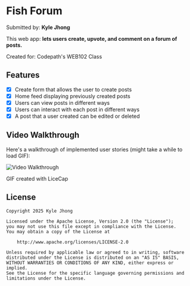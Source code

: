 # Fish Forum

Submitted by: **Kyle Jhong**

This web app: **lets users create, upvote, and comment on a forum of posts.**

Created for: Codepath's WEB102 Class

## Features

- [X] Create form that allows the user to create posts
- [X] Home feed displaying previously created posts
- [X] Users can view posts in different ways
- [X] Users can interact with each post in different ways
- [X] A post that a user created can be edited or deleted

## Video Walkthrough

Here's a walkthrough of implemented user stories (might take a while to load GIF):

<img src='Codepath Fish Forum.gif' title='Video Walkthrough' width='' alt='Video Walkthrough' /> 

<!-- Replace this with whatever GIF tool you used! -->
GIF created with LiceCap
<!-- Recommended tools:
[Kap](https://getkap.co/) for macOS
[ScreenToGif](https://www.screentogif.com/) for Windows
[peek](https://github.com/phw/peek) for Linux. -->

## License

    Copyright 2025 Kyle Jhong

    Licensed under the Apache License, Version 2.0 (the "License");
    you may not use this file except in compliance with the License.
    You may obtain a copy of the License at

        http://www.apache.org/licenses/LICENSE-2.0

    Unless required by applicable law or agreed to in writing, software
    distributed under the License is distributed on an "AS IS" BASIS,
    WITHOUT WARRANTIES OR CONDITIONS OF ANY KIND, either express or implied.
    See the License for the specific language governing permissions and
    limitations under the License.
